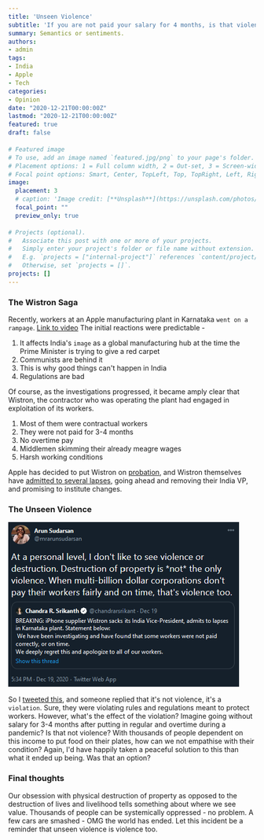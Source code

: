 ```yaml
---
title: 'Unseen Violence'
subtitle: 'If you are not paid your salary for 4 months, is that violence?'
summary: Semantics or sentiments. 
authors:
- admin
tags:
- India
- Apple
- Tech
categories:
- Opinion
date: "2020-12-21T00:00:00Z"
lastmod: "2020-12-21T00:00:00Z"
featured: true
draft: false

# Featured image
# To use, add an image named `featured.jpg/png` to your page's folder.
# Placement options: 1 = Full column width, 2 = Out-set, 3 = Screen-width
# Focal point options: Smart, Center, TopLeft, Top, TopRight, Left, Right, BottomLeft, Bottom, BottomRight
image:
  placement: 3
  # caption: 'Image credit: [**Unsplash**](https://unsplash.com/photos/CpkOjOcXdUY)'
  focal_point: ""
  preview_only: true

# Projects (optional).
#   Associate this post with one or more of your projects.
#   Simply enter your project's folder or file name without extension.
#   E.g. `projects = ["internal-project"]` references `content/project/deep-learning/index.md`.
#   Otherwise, set `projects = []`.
projects: []
---
```


### The Wistron Saga

Recently, workers at an Apple manufacturing plant in Karnataka `went on a rampage`. [Link to video](https://twitter.com/TOIBengaluru/status/1337615298761912321?ref_src=twsrc%5Etfw%7Ctwcamp%5Etweetembed%7Ctwterm%5E1337615298761912321%7Ctwgr%5E%7Ctwcon%5Es1_&ref_url=https%3A%2F%2Fwww.theverge.com%2F2020%2F12%2F19%2F22190608%2Fapple-labor-violation-wistron-riot-india-probation) The initial reactions were predictable - 

1. It affects India's `image` as a global manufacturing hub at the time the Prime Minister is trying to give a red carpet
2. Communists are behind it
3. This is why good things can't happen in India
4. Regulations are bad

Of course, as the investigations progressed, it became amply clear that Wistron, the contractor who was operating the plant had engaged in exploitation of its workers. 

1. Most of them were contractual workers
2. They were not paid for 3-4 months
3. No overtime pay
4. Middlemen skimming their already meagre wages
5. Harsh working conditions

Apple has decided to put Wistron on [probation](https://www.theverge.com/2020/12/19/22190608/apple-labor-violation-wistron-riot-india-probation), and Wistron themselves have [admitted to several lapses](https://twitter.com/chandrarsrikant/status/1340205614484504576?s=20), going ahead and removing their India VP, and promising to institute changes. 

 ### The Unseen Violence

![Tweet](tweet.png)

So I [tweeted this](https://twitter.com/mrarunsudarsan/status/1340266783115120641?s=20), and someone replied that it's not violence, it's a `violation`. Sure, they were violating rules and regulations meant to protect workers. However, what's the effect of the violation? Imagine going without salary for 3-4 months after putting in regular and overtime during a pandemic? Is that not violence? With thousands of people dependent on this income to put food on their plates, how can we not empathise with their condition? Again, I'd have happily taken a peaceful solution to this than what it ended up being. Was that an option? 

### Final thoughts

Our obsession with physical destruction of property as opposed to the destruction of lives and livelihood tells something about where we see value. Thousands of people can be systemically oppressed - no problem. A few cars are smashed - OMG the world has ended. Let this incident be a reminder that unseen violence is violence too. 